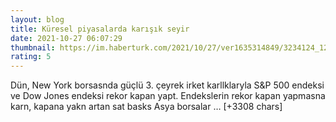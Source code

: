 ```yaml
--- 
layout: blog
title: Küresel piyasalarda karışık seyir
date: 2021-10-27 06:07:29
thumbnail: https://im.haberturk.com/2021/10/27/ver1635314849/3234124_1200x627.jpg
rating: 5
---
```

Dün, New York borsasnda güçlü 3. çeyrek irket karllklaryla S&amp;P 500 endeksi ve Dow Jones endeksi rekor kapan yapt. Endekslerin rekor kapan yapmasna karn, kapana yakn artan sat basks Asya borsalar … [+3308 chars]